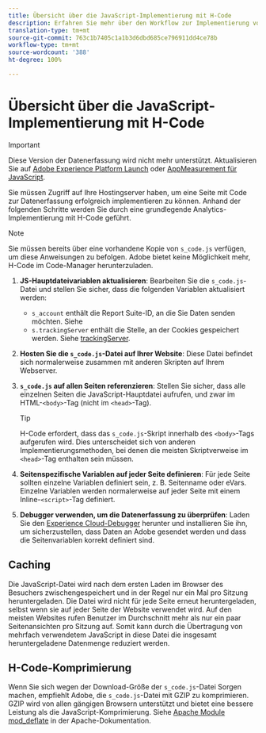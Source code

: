 ```yaml
---
title: Übersicht über die JavaScript-Implementierung mit H-Code
description: Erfahren Sie mehr über den Workflow zur Implementierung von H-Code auf Ihrer Website.
translation-type: tm+mt
source-git-commit: 763c1b7405c1a1b3d6dbd685ce796911dd4ce78b
workflow-type: tm+mt
source-wordcount: '388'
ht-degree: 100%

---
```



# Übersicht über die JavaScript-Implementierung mit H-Code

>[!IMPORTANT]
>
>Diese Version der Datenerfassung wird nicht mehr unterstützt. Aktualisieren Sie auf [Adobe Experience Platform Launch](../../launch/overview.md) oder [AppMeasurement für JavaScript](../overview.md).

Sie müssen Zugriff auf Ihre Hostingserver haben, um eine Seite mit Code zur Datenerfassung erfolgreich implementieren zu können. Anhand der folgenden Schritte werden Sie durch eine grundlegende Analytics-Implementierung mit H-Code geführt.

>[!NOTE]
>
>Sie müssen bereits über eine vorhandene Kopie von `s_code.js` verfügen, um diese Anweisungen zu befolgen. Adobe bietet keine Möglichkeit mehr, H-Code im Code-Manager herunterzuladen.

1. **JS-Hauptdateivariablen aktualisieren**: Bearbeiten Sie die `s_code.js`-Datei und stellen Sie sicher, dass die folgenden Variablen aktualisiert werden:
   * `s_account` enthält die Report Suite-ID, an die Sie Daten senden möchten. Siehe
   * `s.trackingServer` enthält die Stelle, an der Cookies gespeichert werden. Siehe [trackingServer](../../vars/config-vars/trackingserver.md).
1. **Hosten Sie die `s_code.js`-Datei auf Ihrer Website**: Diese Datei befindet sich normalerweise zusammen mit anderen Skripten auf Ihrem Webserver.
1. **`s_code.js` auf allen Seiten referenzieren**: Stellen Sie sicher, dass alle einzelnen Seiten die JavaScript-Hauptdatei aufrufen, und zwar im HTML-`<body>`-Tag (nicht im `<head>`-Tag).

   >[!TIP]
   >
   >H-Code erfordert, dass das `s_code.js`-Skript innerhalb des `<body>`-Tags aufgerufen wird. Dies unterscheidet sich von anderen Implementierungsmethoden, bei denen die meisten Skriptverweise im `<head>`-Tag enthalten sein müssen.
1. **Seitenspezifische Variablen auf jeder Seite definieren**: Für jede Seite sollten einzelne Variablen definiert sein, z. B. Seitenname oder eVars. Einzelne Variablen werden normalerweise auf jeder Seite mit einem Inline-`<script>`-Tag definiert.
1. **Debugger verwenden, um die Datenerfassung zu überprüfen**: Laden Sie den [Experience Cloud-Debugger](../../validate/debugger.md) herunter und installieren Sie ihn, um sicherzustellen, dass Daten an Adobe gesendet werden und dass die Seitenvariablen korrekt definiert sind.

## Caching

Die JavaScript-Datei wird nach dem ersten Laden im Browser des Besuchers zwischengespeichert und in der Regel nur ein Mal pro Sitzung heruntergeladen. Die Datei wird nicht für jede Seite erneut heruntergeladen, selbst wenn sie auf jeder Seite der Website verwendet wird. Auf den meisten Websites rufen Benutzer im Durchschnitt mehr als nur ein paar Seitenansichten pro Sitzung auf. Somit kann durch die Übertragung von mehrfach verwendetem JavaScript in diese Datei die insgesamt heruntergeladene Datenmenge reduziert werden.

## H-Code-Komprimierung

Wenn Sie sich wegen der Download-Größe der `s_code.js`-Datei Sorgen machen, empfiehlt Adobe, die `s_code.js`-Datei mit GZIP zu komprimieren. GZIP wird von allen gängigen Browsern unterstützt und bietet eine bessere Leistung als die JavaScript-Komprimierung. Siehe [Apache Module mod_deflate](http://httpd.apache.org/docs/current/mod/mod_deflate.html) in der Apache-Dokumentation.
